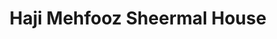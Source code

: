 ---
title: "Haji Mehfooz Sheermal House"
url: /hydrabd/haji-mehfooz-sheermal-house/
shop: Bäckerei
---